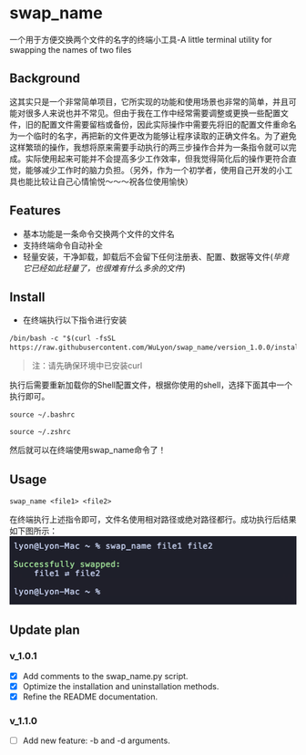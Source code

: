 # swap_name
一个用于方便交换两个文件的名字的终端小工具-A little terminal utility for swapping the names of two files

## Background
这其实只是一个非常简单项目，它所实现的功能和使用场景也非常的简单，并且可能对很多人来说也并不常见。但由于我在工作中经常需要调整或更换一些配置文件，旧的配置文件需要留档或备份，因此实际操作中需要先将旧的配置文件重命名为一个临时的名字，再把新的文件更改为能够让程序读取的正确文件名。为了避免这样繁琐的操作，我想将原来需要手动执行的两三步操作合并为一条指令就可以完成。实际使用起来可能并不会提高多少工作效率，但我觉得简化后的操作更符合直觉，能够减少工作时的脑力负担。（另外，作为一个初学者，使用自己开发的小工具也能比较让自己心情愉悦～～～祝各位使用愉快）

## Features
- 基本功能是一条命令交换两个文件的文件名
- 支持终端命令自动补全
- 轻量安装，干净卸载，卸载后不会留下任何注册表、配置、数据等文件(_毕竟它已经如此轻量了，也很难有什么多余的文件_)

## Install
- 在终端执行以下指令进行安装
```shell
/bin/bash -c "$(curl -fsSL https://raw.githubusercontent.com/WuLyon/swap_name/version_1.0.0/install.sh)"
```
> 注：请先确保环境中已安装curl

执行后需要重新加载你的Shell配置文件，根据你使用的shell，选择下面其中一个执行即可。
```shell
source ~/.bashrc
```
```shell
source ~/.zshrc
```
然后就可以在终端使用swap_name命令了！

## Usage
```shell
swap_name <file1> <file2>
```
在终端执行上述指令即可，文件名使用相对路径或绝对路径都行。成功执行后结果如下图所示：
![执行结果](./image/usage1.png)

## Update plan
### v_1.0.1
- [x] Add comments to the swap_name.py script.
- [x] Optimize the installation and uninstallation methods.
- [x] Refine the README documentation.
### v_1.1.0
- [ ] Add new feature: -b and -d arguments.